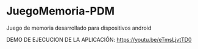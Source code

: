 # JuegoMemoria-PDM
Juego de memoria desarrollado para dispositivos android

DEMO DE EJECUCION DE LA APLICACIÓN: https://youtu.be/eTmsLjvtTD0
